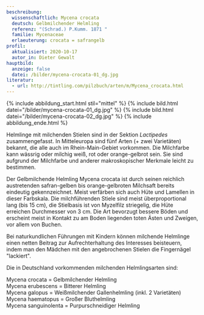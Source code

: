 ```yaml
---
beschreibung:
  wissenschaftlich: Mycena crocata
  deutsch: Gelbmilchender Helmling
  referenz: "(Schrad.) P.Kumm. 1871 "
  familie: Mycenaceae
  erlaeuterung: crocata = safrangelb
profil:
  aktualisiert: 2020-10-17
  autor_in: Dieter Gewalt
hauptbild:
  anzeige: false
  datei: /bilder/mycena-crocata-01_dg.jpg
literatur:
  - url: http://tintling.com/pilzbuch/arten/m/Mycena_crocata.html
---
```

{% include abbildung_start.html stil="mittel" %}
{% include bild.html datei="/bilder/mycena-crocata-01_dg.jpg" %}
{% include bild.html datei="/bilder/mycena-crocata-02_dg.jpg" %}
{% include abbildung_ende.html %}

Helmlinge mit milchenden Stielen sind in der Sektion *Lactipedes* zusammengefasst. In Mitteleuropa sind fünf Arten (+ zwei Varietäten) bekannt, die alle auch im Rhein-Main-Gebiet vorkommen. Die Milchfarbe kann wässrig oder milchig weiß, rot oder orange-gelbrot sein. Sie sind aufgrund der Milchfarbe und anderer makroskopischer Merkmale leicht zu bestimmen.

Der Gelbmilchende Helmling Mycena crocata ist durch seinen reichlich austretenden safran-gelben bis orange-gelbroten Milchsaft bereits eindeutig gekennzeichnet. Meist verfärben sich auch Hüte und Lamellen in dieser Farbskala. Die milchführenden Stiele sind meist überproportional lang (bis 15 cm), die Stielbasis ist von Myzelfilz striegelig, die Hüte erreichen Durchmesser von 3 cm. Die Art bevorzugt bessere Böden und erscheint meist in Kontakt zu am Boden liegenden toten Ästen und Zweigen, vor allem von Buchen.

Bei naturkundlichen Führungen mit Kindern können milchende Helmlinge einen netten Beitrag zur Aufrechterhaltung des Interesses beisteuern, indem man den Mädchen mit den angebrochenen Stielen die Fingernägel "lackiert".

Die in Deutschland vorkommenden milchenden Helmlingsarten sind:

Mycena crocata = Gelbmilchender Helmling  
Mycena erubescens = Bitterer Helmling  
Mycena galopus = Weißmilchender Gallenhelmling (inkl. 2 Varietäten)  
Mycena haematopus = Großer Bluthelmling  
Mycena sanguinolenta = Purpurschneidiger Helmling